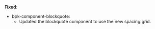 **Fixed:**

- bpk-component-blockquote:
  - Updated the blockquote component to use the new spacing grid.